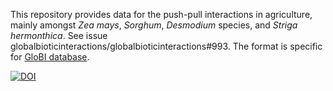 This repository provides data for the push-pull interactions in agriculture, mainly amongst *Zea mays*, *Sorghum*, *Desmodium* species, and *Striga hermonthica*. See issue globalbioticinteractions/globalbioticinteractions#993. The format is specific for [GloBI database](http://globalbioticinteractions.org).

[![DOI](https://zenodo.org/badge/826162150.svg)](https://zenodo.org/doi/10.5281/zenodo.13121134)


